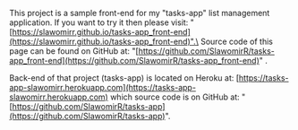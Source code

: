 This project is a sample front-end for my "tasks-app" list management application. If you want to
try it then please
visit: "[https://slawomirr.github.io/tasks-app_front-end](https://slawomirr.github.io/tasks-app_front-end)".\
Source code of this page can be found on GitHub
at: "[https://github.com/SlawomirR/tasks-app_front-end](https://github.com/SlawomirR/tasks-app_front-end)"
.

Back-end of that project (tasks-app) is located on Heroku
at: [https://tasks-app-slawomirr.herokuapp.com](https://tasks-app-slawomirr.herokuapp.com) which
source code is on GitHub
at: "[https://github.com/SlawomirR/tasks-app](https://github.com/SlawomirR/tasks-app)".
